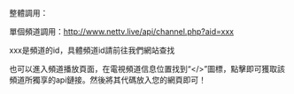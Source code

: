 
整體調用：
<!--Nettv.Liv代碼開始-->
<script>
var w = '1000'; //寬度
var h = '500'; //高度
document.write('<iframe src="//www.nettv.live/api" width="'+w+'" height="'+h+'" scrolling="no" frameborder="0" marginwidth="0" marginheight="0" border="0"></iframe>');
</script>
<!--Nettv.Live代碼結束-->

單個頻道調用：http://www.nettv.live/api/channel.php?aid=xxx

xxx是頻道的id，具體頻道id請前往我們網站查找


也可以進入頻道播放頁面，在電視頻道信息位置找到“</>”圖標，點擊即可獲取該頻道所獨享的api鏈接。然後將其代碼放入您的網頁即可！
